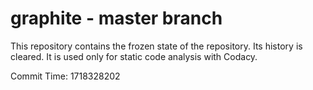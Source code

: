 # graphite - master branch

This repository contains the frozen state of the repository.
Its history is cleared. It is used only for static code
analysis with Codacy.

Commit Time: 1718328202